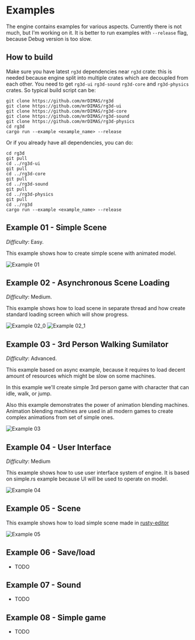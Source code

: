 # Examples

The engine contains examples for various aspects. Currently there is not much, but I'm working on it. 
It is better to run examples with `--release` flag, because Debug version is too slow.

## How to build

Make sure you have latest `rg3d` dependencies near `rg3d` crate: this is needed because engine split into multiple crates which are decoupled from each other. You need to get `rg3d-ui` `rg3d-sound` `rg3d-core` and `rg3d-physics` crates. So typical build script can be:

```
git clone https://github.com/mrDIMAS/rg3d
git clone https://github.com/mrDIMAS/rg3d-ui
git clone https://github.com/mrDIMAS/rg3d-core
git clone https://github.com/mrDIMAS/rg3d-sound
git clone https://github.com/mrDIMAS/rg3d-physics
cd rg3d
cargo run --example <example_name> --release
```

Or if you already have all dependencies, you can do:

```
cd rg3d
git pull
cd ../rg3d-ui
git pull
cd ../rg3d-core
git pull
cd ../rg3d-sound
git pull
cd ../rg3d-physics
git pull
cd ../rg3d
cargo run --example <example_name> --release
```

## Example 01 - Simple Scene

*Difficulty*: Easy.

This example shows how to create simple scene with animated model.

![Example 01](screenshots/simple.png?raw=true "Example 01")

## Example 02 - Asynchronous Scene Loading

*Difficulty*: Medium.

This example shows how to load scene in separate thread and how create standard loading screen which will show progress.

![Example 02_0](screenshots/async_0.png?raw=true "Example 02_0")
![Example 02_1](screenshots/async_1.png?raw=true "Example 02_1")

## Example 03 - 3rd Person Walking Sumilator

*Difficulty*: Advanced.

This example based on async example, because it requires to load decent amount of resources which might be slow on some machines.

In this example we'll create simple 3rd person game with character that can idle, walk, or jump.

Also this example demonstrates the power of animation blending machines. Animation blending machines are used in all modern games to create complex animations from set of simple ones.

![Example 03](screenshots/3rd_person.png?raw=true "Example 03")

## Example 04 - User Interface

*Difficulty*: Medium

This example shows how to use user interface system of engine. It is based on simple.rs example because UI will be used to operate on model.

![Example 04](screenshots/ui.png?raw=true "Example 04")

## Example 05 - Scene

This example shows how to load simple scene made in [rusty-editor](https://github.com/mrDIMAS/rusty-editor)

![Example 05](screenshots/scene.png?raw=true "Example 05")

## Example 06 - Save/load

- TODO

## Example 07 - Sound

- TODO

## Example 08 - Simple game

- TODO